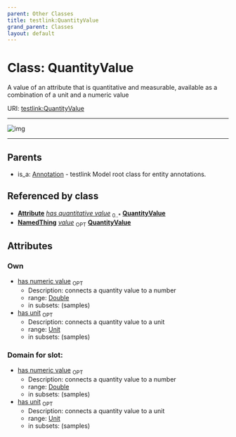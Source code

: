 ```yaml
---
parent: Other Classes
title: testlink:QuantityValue
grand_parent: Classes
layout: default
---
```


# Class: QuantityValue


A value of an attribute that is quantitative and measurable, available as a combination of a unit and a numeric value

URI: [testlink:QuantityValue](https://w3id.org/testlink/vocab/QuantityValue)


---

![img](http://yuml.me/diagram/nofunky;dir:TB/class/[Attribute]++-%20has%20quantitative%20value%200..%2A%3E[QuantityValue%7Chas_unit:unit%20%3F;has_numeric_value:double%20%3F],[Configuration]++-%20has%20quantitative%20value%200..%2A%3E[QuantityValue],[Annotation]%5E-[QuantityValue],[NamedThing],[Configuration],[Attribute],[Annotation])

---


## Parents

 *  is_a: [Annotation](Annotation.md) - testlink Model root class for entity annotations.

## Referenced by class

 *  **[Attribute](Attribute.md)** *[has quantitative value](has_quantitative_value.md)*  <sub>0..*</sub>  **[QuantityValue](QuantityValue.md)**
 *  **[NamedThing](NamedThing.md)** *[value](value.md)*  <sub>OPT</sub>  **[QuantityValue](QuantityValue.md)**

## Attributes


### Own

 * [has numeric value](has_numeric_value.md)  <sub>OPT</sub>
    * Description: connects a quantity value to a number
    * range: [Double](types/Double.md)
    * in subsets: (samples)
 * [has unit](has_unit.md)  <sub>OPT</sub>
    * Description: connects a quantity value to a unit
    * range: [Unit](types/Unit.md)
    * in subsets: (samples)

### Domain for slot:

 * [has numeric value](has_numeric_value.md)  <sub>OPT</sub>
    * Description: connects a quantity value to a number
    * range: [Double](types/Double.md)
    * in subsets: (samples)
 * [has unit](has_unit.md)  <sub>OPT</sub>
    * Description: connects a quantity value to a unit
    * range: [Unit](types/Unit.md)
    * in subsets: (samples)

